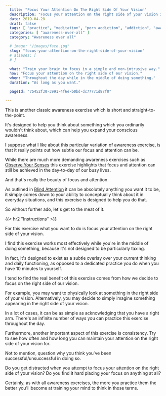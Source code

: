 ```yaml
---
  title: "Focus Your Attention On The Right Side Of Your Vision"
  description: "Focus your attention on the right side of your vision in order to train your capacity for awareness."
  date: 2019-04-28
  draft: false
  tags: [ "practice", "meditation", "porn addiction", "addiction", "awareness", "awareness exercises", "perspective", "nofap", "neverfap", "neverfap deluxe" ]
  categories: [ "awareness-over-all" ]
  category: "Awareness over all"

  # image: "/images/face.jpg"
  slug: "focus-your-attention-on-the-right-side-of-your-vision"
  # aliases: [
  # ]

  what: "Train your brain to focus in a simple and non-intrusive way."
  how: "Focus your attention on the right side of our vision."
  when: "Throughout the day while in the middle of doing something."
  duration: "As long as you want."

  pageId: "75452f30-3991-4f6e-b0bd-dc77771d87f0"

---
```


This is another classic awareness exercise which is short and straight-to-the-point.

It's designed to help you think about something which you ordinarily wouldn't think about, which can help you expand your conscious awareness.

I suppose what I like about this particular variation of awareness exercise, is that it really points out how subtle our focus and attention can be.

While there are much more demanding awareness exercises such as <a class="link" href="https://neverfapdeluxe.com/practices/observe-your-senses">Observe Your Senses</a> this exercise highlights that focus and attention can still be achieved in the day-to-day of our busy lives.

And that's really the beauty of focus and attention. 

As outlined in <a class="link" href="https://neverfapdeluxe.com/practices/blind-attention">Blind Attention</a> it can be absolutely anything you want it to be, it simply comes down to your ability to conceptually think about it in everyday situations, and this exercise is designed to help you do that.

So without further ado, let's get to the meat of it.


{{< hr2 "Instructions" >}}


For this exercise what you want to do is focus your attention on the right side of your vision.

I find this exercise works most effectively while you're in the middle of doing something, because it's not designed to be particularly taxing.

In fact, it's designed to exist as a subtle overlay over your current thinking and daily functioning, as opposed to a dedicated practice you do when you have 10 minutes to yourself.

I tend to find the real benefit of this exercise comes from how we decide to focus on the right side of our vision.

For example, you may want to physically look at something in the right side of your vision. Alternatively, you may decide to simply imagine something appearing in the right side of your vision.

In a lot of cases, it can be as simple as acknowledging that you have a right arm. There's an infinite number of ways you can practice this exercise throughout the day.

Furthermore, another important aspect of this exercise is consistency. Try to see how often and how long you can maintain your attention on the right side of your vision for.

Not to mention, question why you think you've been successful/unsuccessful in doing so.

Do you get distracted when you attempt to focus your attention on the right side of your vision? Do you find it hard placing your focus on anything at all?

Certainly, as with all awareness exercises, the more you practice them the better you'll become at training your mind to think in those terms.

<!-- 
{{< hr2 "Additional Resources" >}}  -->

<!-- maybe link to other  -->

